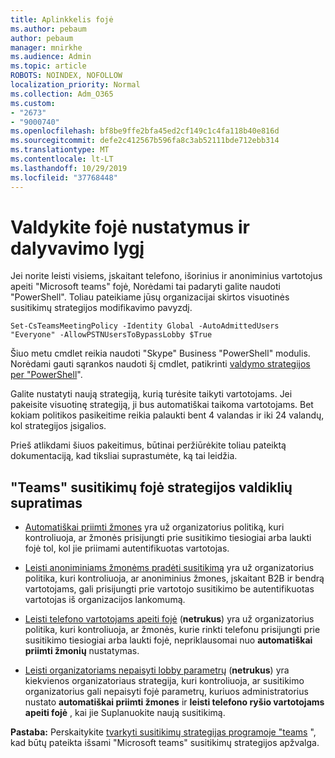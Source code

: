 ```yaml
---
title: Aplinkkelis fojė
ms.author: pebaum
author: pebaum
manager: mnirkhe
ms.audience: Admin
ms.topic: article
ROBOTS: NOINDEX, NOFOLLOW
localization_priority: Normal
ms.collection: Adm_O365
ms.custom:
- "2673"
- "9000740"
ms.openlocfilehash: bf8be9ffe2bfa45ed2cf149c1c4fa118b40e816d
ms.sourcegitcommit: defe2c412567b596fa8c3ab52111bde712ebb314
ms.translationtype: MT
ms.contentlocale: lt-LT
ms.lasthandoff: 10/29/2019
ms.locfileid: "37768448"
---
```

# <a name="control-lobby-settings-and-level-of-participation"></a>Valdykite fojė nustatymus ir dalyvavimo lygį

Jei norite leisti visiems, įskaitant telefono, išorinius ir anoniminius vartotojus apeiti "Microsoft teams" fojė, Norėdami tai padaryti galite naudoti "PowerShell". Toliau pateikiame jūsų organizacijai skirtos visuotinės susitikimų strategijos modifikavimo pavyzdį.

`Set-CsTeamsMeetingPolicy -Identity Global -AutoAdmittedUsers "Everyone" -AllowPSTNUsersToBypassLobby $True`

Šiuo metu cmdlet reikia naudoti "Skype" Business "PowerShell" modulis. Norėdami gauti sąrankos naudoti šį cmdlet, patikrinti [valdymo strategijos per "PowerShell](https://docs.microsoft.com/en-us/microsoftteams/teams-powershell-overview#managing-policies-via-powershell)".

Galite nustatyti naują strategiją, kurią turėsite taikyti vartotojams. Jei pakeisite visuotinę strategiją, ji bus automatiškai taikoma vartotojams. Bet kokiam politikos pasikeitime reikia palaukti bent 4 valandas ir iki 24 valandų, kol strategijos įsigalios.

Prieš atlikdami šiuos pakeitimus, būtinai peržiūrėkite toliau pateiktą dokumentaciją, kad tiksliai suprastumėte, ką tai leidžia.

## <a name="understanding-teams-meeting-lobby-policy-controls"></a>"Teams" susitikimų fojė strategijos valdiklių supratimas

- [Automatiškai priimti žmones](https://docs.microsoft.com/microsoftteams/meeting-policies-in-teams#automatically-admit-people) yra už organizatorius politiką, kuri kontroliuoja, ar žmonės prisijungti prie susitikimo tiesiogiai arba laukti fojė tol, kol jie priimami autentifikuotas vartotojas.

- [Leisti anoniminiams žmonėms pradėti susitikimą](https://docs.microsoft.com/microsoftteams/meeting-policies-in-teams#allow-anonymous-people-to-start-a-meeting) yra už organizatorius politika, kuri kontroliuoja, ar anoniminius žmones, įskaitant B2B ir bendrą vartotojams, gali prisijungti prie vartotojo susitikimo be autentifikuotas vartotojas iš organizacijos lankomumą.

- [Leisti telefono vartotojams apeiti fojė](https://docs.microsoft.com/en-us/microsoftteams/meeting-policies-in-teams#allow-dial-in-users-to-bypass-the-lobby-coming-soon) (**netrukus**) yra už organizatorius politika, kuri kontroliuoja, ar žmonės, kurie rinkti telefonu prisijungti prie susitikimo tiesiogiai arba laukti fojė, nepriklausomai nuo **automatiškai priimti žmonių** nustatymas.

- [Leisti organizatoriams nepaisyti lobby parametrų](https://docs.microsoft.com/microsoftteams/meeting-policies-in-teams#allow-organizers-to-override-lobby-settings-coming-soon) (**netrukus**) yra kiekvienos organizatoriaus strategija, kuri kontroliuoja, ar susitikimo organizatorius gali nepaisyti fojė parametrų, kuriuos administratorius nustato **automatiškai priimti žmones** ir **leisti telefono ryšio vartotojams apeiti fojė** , kai jie Suplanuokite naują susitikimą.

**Pastaba:** Perskaitykite [tvarkyti susitikimų strategijas programoje "teams](https://docs.microsoft.com/en-us/microsoftteams/meeting-policies-in-teams) ", kad būtų pateikta išsami "Microsoft teams" susitikimų strategijos apžvalga.
